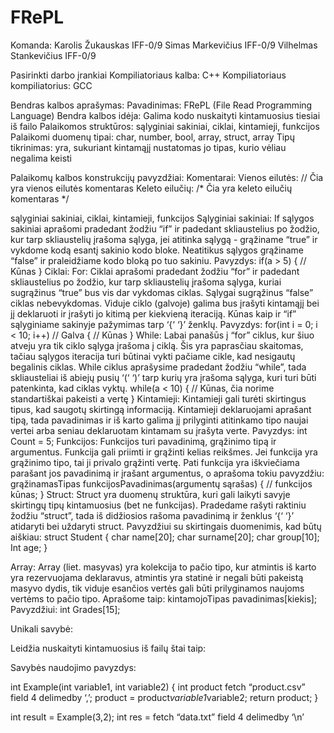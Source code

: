 # FRePL



Komanda: 
Karolis Žukauskas IFF-0/9
Simas Markevičius IFF-0/9
Vilhelmas Stankevičius IFF-0/9



Pasirinkti darbo įrankiai
Kompiliatoriaus kalba: C++
Kompiliatoriaus kompiliatorius: GCC



Bendras kalbos aprašymas:
Pavadinimas: FRePL (File Read Programming Language)
Bendra kalbos idėja: Galima kodo nuskaityti kintamuosius tiesiai iš failo
Palaikomos struktūros: sąlyginiai sakiniai, ciklai, kintamieji, funkcijos
Palaikomi duomenų tipai: char, number, bool, array, struct, array
Tipų tikrinimas: yra, sukuriant kintamąjį nustatomas jo tipas, kurio vėliau negalima keisti




Palaikomų kalbos konstrukcijų pavyzdžiai:
Komentarai:
	Vienos eilutės: // Čia yra vienos eilutės komentaras
	Keleto eilučių:  /*  Čia yra keleto
      eilučių komentaras */

sąlyginiai sakiniai, ciklai, kintamieji, funkcijos
Sąlyginiai sakiniai: 
If sąlygos sakiniai aprašomi pradedant žodžiu “if” ir padedant skliaustelius po žodžio, kur tarp skliaustelių įrašoma sąlyga, jei atitinka sąlygą - grąžiname “true” ir vykdome kodą esantį sakinio kodo bloke. Neatitikus sąlygos grąžiname “false” ir praleidžiame kodo bloką po tuo sakiniu. 
Pavyzdys:
if(a > 5)
{
// Kūnas
}
Ciklai:
For:
Ciklai aprašomi pradedant žodžiu “for” ir padedant skliaustelius po žodžio, kur tarp skliaustelių įrašoma sąlyga, kuriai sugrąžinus “true” bus vis dar vykdomas ciklas. Sąlygai sugrąžinus “false” ciklas nebevykdomas. Viduje ciklo (galvoje) galima bus įrašyti kintamąjį bei jį deklaruoti ir įrašyti jo kitimą per kiekvieną iteraciją. Kūnas kaip ir “if” sąlyginiame sakinyje pažymimas tarp ‘{‘ ‘}’ ženklų.
Pavyzdys:
for(int i = 0; i < 10; i++) 	// Galva
{
// Kūnas
}
While:
Labai panašūs į “for” ciklus, kur šiuo atveju yra tik ciklo sąlyga įrašoma į ciklą. Šis yra paprasčiau skaitomas, tačiau sąlygos iteracija turi būtinai vykti pačiame cikle, kad nesigautų begalinis ciklas. While ciklus aprašysime pradedant žodžiu “while”, tada skliausteliai iš abiejų pusių ‘(‘ ‘)’ tarp kurių yra įrašoma sąlyga, kuri turi būti patenkinta, kad ciklas vyktų.
while(a < 10)
{
// Kūnas, čia norime standartiškai pakeisti a vertę
}
Kintamieji:
Kintamieji gali turėti skirtingus tipus, kad saugotų skirtingą informaciją. Kintamieji deklaruojami aprašant tipą, tada pavadinimas ir iš karto galima jį prilyginti atitinkamo tipo naujai vertei arba seniau deklaruotam kintamam su įrašyta verte. 
Pavyzdys:
int Count = 5;
Funkcijos:
Funkcijos turi pavadinimą, grąžinimo tipą ir argumentus. Funkcija gali priimti ir grąžinti kelias reikšmes. Jei funkcija yra grąžinimo tipo, tai ji privalo grąžinti vertę. Pati funkcija yra iškviečiama parašant jos pavadinimą ir įrašant argumentus, o aprašoma tokiu pavyzdžiu:
grąžinamasTipas funkcijosPavadinimas(argumentų sąrašas)
{
// funkcijos kūnas;
}
Struct:
Struct yra duomenų struktūra, kuri gali laikyti savyje skirtingų tipų kintamuosius (bet ne funkcijas). Pradedame rašyti raktiniu žodžiu “struct”, tada iš didžiosios rašoma pavadinimą ir ženklus ‘{‘ ‘}’ atidaryti bei uždaryti struct. Pavyzdžiui su skirtingais duomenimis, kad būtų aiškiau:
struct Student
{
	char name[20];
	char surname[20];
char group[10];
	Int age;
}

Array:
Array (liet. masyvas) yra kolekcija to pačio tipo, kur atmintis iš karto yra rezervuojama deklaravus, atmintis yra statinė ir negali būti pakeistą masyvo dydis, tik viduje esančios vertės gali būti prilyginamos naujoms vertėms to pačio tipo. Aprašome taip: kintamojoTipas pavadinimas[kiekis];
Pavyzdžiui:
int Grades[15];  


Unikali savybė:

Leidžia nuskaityti kintamuosius iš failų štai taip:

Savybės naudojimo pavyzdys:

int Example(int variable1, int variable2) {
	int product fetch “product.csv” field 4 delimedby ‘,’;
 	product =  product*variable1*variable2;
	return product;	
}

int result = Example(3,2);
int res = fetch “data.txt” field 4 delimedby ‘\n’ 

